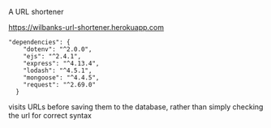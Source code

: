 A URL shortener

https://wilbanks-url-shortener.herokuapp.com

    "dependencies": {
        "dotenv": "^2.0.0",
        "ejs": "^2.4.1",
        "express": "^4.13.4",
        "lodash": "^4.5.1",
        "mongoose": "^4.4.5",
        "request": "^2.69.0"
      }
      
visits URLs before saving them to the database, rather than simply checking the url for correct syntax